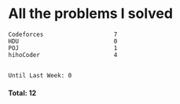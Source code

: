 # All the problems I solved

```
Codeforces                    7
HDU                           0
POJ                           1
hihoCoder                     4


Until Last Week: 0

```
#### Total: 12
